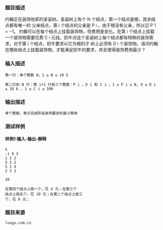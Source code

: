 ### 题目描述

约翰正在装饰他家的圣诞树。圣诞树上有个 N 个结点，第一个结点是根，其余结点都有唯一的
父亲结点，第 i 个结点的父亲是 P i 。由于根没有父亲，所以记 P 1 = −1。
约翰可以在每个结点上挂载装饰物，但费用是变化。在第 i 个结点上挂载一个装饰物需要花费 C i
元钱。奶牛对这个圣诞树上每个结点都有特殊的装饰需求，对于第 i 个结点，奶牛要求以它为根的子
树上必须有 D i 个装饰物。请问约翰在哪些结点上挂载装饰物，才能满足奶牛的要求，并且使得装饰费用最少？

### 输入描述

```
第一行：单个整数 N，1 ≤ N ≤ 10 5

第二行到 N 行：第 i+1 行有三个整数：P i ，D i 和 C i ，1 ≤ P i ≤ N, 0 ≤ D i ≤ 10 6 , 1 ≤ C i ≤ 100
```
### 输出描述

```
单个整数，表示完成所有装饰要求的最少费用
```

### 测试样例
#### 样例1:输入-输出-解释

```
5 
-1 9 3 
1 2 2 
5 3 2 
5 1 4 
2 3 3 
```
```
20 
```
```
在第四个结点上放一个，花 4 元；在第三个
结点上放五个，花 10 元；在第二个结点上放三
个，花 6 元；
```

### 题目来源  
`luogu.com.cn`